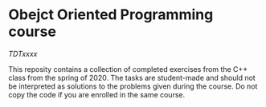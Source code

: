 # Obejct Oriented Programming course
*TDTxxxx*

This reposity contains a collection of completed exercises from the C++ class from the spring of 2020. The tasks are student-made and should not be interpreted as solutions to the problems given during the course. Do not copy the code if you are enrolled in the same course.
